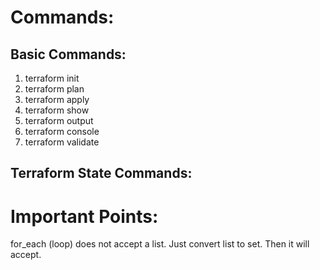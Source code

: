 # Commands:

## Basic Commands:
1. terraform init
2. terraform plan
3. terraform apply
4. terraform show
5. terraform output
6. terraform console
7. terraform validate

## Terraform State Commands:

# Important Points:
for_each (loop) does not accept a list. Just convert list to set. Then it will accept.
